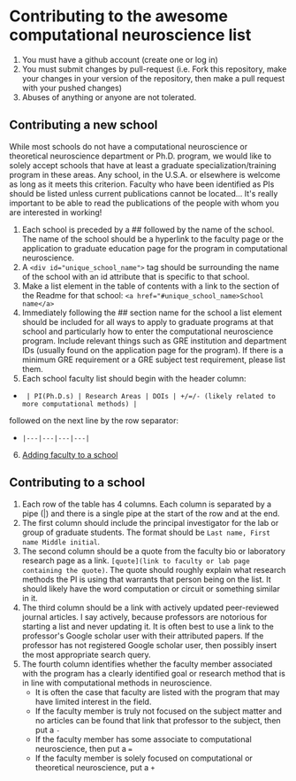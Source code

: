# Contributing to the awesome computational neuroscience list
1. You must have a github account (create one or log in)
2. You must submit changes by pull-request (i.e. Fork this repository, make your changes in your version of the repository, then make a pull request with your pushed changes)
3. Abuses of anything or anyone are not tolerated.

## Contributing a new school
While most schools do not have a computational neuroscience or theoretical neuroscience department or Ph.D. program, we would like to solely accept schools that have at least a graduate specialization/training program in these areas. Any school, in the U.S.A. or elsewhere is welcome as long as it meets this criterion. Faculty who have been identified as PIs should be listed unless current publications cannot be located... It's really important to be able to read the publications of the people with whom you are interested in working!

1. Each school is preceded by a ## followed by the name of the school. The name of the school should be a hyperlink to the faculty page or the application to graduate education page for the program in computational neuroscience.
2. A `<div id="unique_school_name">` tag should be surrounding the name of the school with an id attribute that is specific to that school.
3. Make a list element in the table of contents with a link to the section of the Readme for that school: `<a href="#unique_school_name>School name</a>`
4. Immediately following the ## section name for the school a list element should be included for all ways to apply to graduate programs at that school and particularly how to enter the computational neuroscience program. Include relevant things such as GRE institution and department IDs (usually found on the application page for the program). If there is a minimum GRE requirement or a GRE subject test requirement, please list them.  
5. Each school faculty list should begin with the header column: 
* ``` | PI(Ph.D.s) | Research Areas | DOIs | +/=/- (likely related to more computational methods) |``` 

followed on the next line by the  row separator: 
* ```|---|---|---|---|```
6. <a href="#add_to_school">Adding faculty to a school</a>

## <div id="add_to_school">Contributing to a school</div>
1. Each row of the table has 4 columns. Each column is separated by a pipe (|) and there is a single pipe at the start of the row and at the end.
2. The first column should include the principal investigator for the lab or group of graduate students. The format should be `Last name, First name Middle initial`. 
3. The second column should be a quote from the faculty bio or laboratory research page as a link. `[quote](link to faculty or lab page containing the quote)`. The quote should roughly explain what research methods the PI is using that warrants that person being on the list. It should likely have the word computation or circuit or something similar in it.
4. The third column should be a link with actively updated peer-reviewed journal articles. I say actively, because professors are notorious for starting a list and never updating it. It is often best to use a link to the professor's Google scholar user with their attributed papers. If the professor has not registered Google scholar user, then possibly insert the most appropriate search query.
5. The fourth column identifies whether the faculty member associated with the program has a clearly identified goal or research method that is in line with computational methods in neuroscience. 
    * It is often the case that faculty are listed with the program that may have limited interest in the field. 
    * If the faculty member is truly not focused on the subject matter and no articles can be found that link that professor to the subject, then put a `-`
    * If the faculty member has some associate to computational neuroscience, then put a `=`
    * If the faculty member is solely focused on computational or theoretical neuroscience, put a `+`
